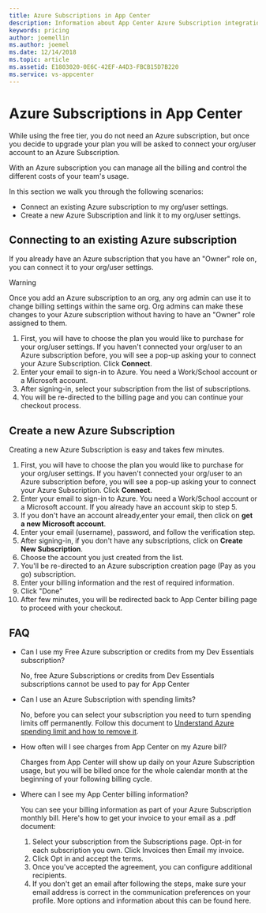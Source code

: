 ```yaml
---
title: Azure Subscriptions in App Center
description: Information about App Center Azure Subscription integration.
keywords: pricing
author: joemellin
ms.author: joemel
ms.date: 12/14/2018
ms.topic: article
ms.assetid: E1803020-0E6C-42EF-A4D3-FBCB15D7B220
ms.service: vs-appcenter
---
```


# Azure Subscriptions in App Center

While using the free tier, you do not need an Azure subscription, but once you decide to upgrade your plan you will be asked to connect your org/user account to an Azure Subscription.

With an Azure subscription you can manage all the billing and control the different costs of your team's usage.

 In this section we walk you through the following scenarios:

- Connect an existing Azure subscription to my org/user settings.
- Create a new Azure Subscription and link it to my org/user settings.  

## Connecting to an existing Azure subscription

If you already have an Azure subscription that you have an "Owner" role on, you can connect it to your org/user settings.

> [!WARNING]
> Once you add an Azure subscription to an org, any org admin can use it to change billing settings within the same org. Org admins can make these changes to your Azure subscription without having to have an "Owner" role assigned to them.

1. First, you will have to choose the plan you would like to purchase for your org/user settings. If you haven't connected your org/user to an Azure subscription before, you will see a pop-up asking your to connect your Azure Subscription. Click **Connect**.
2. Enter your email to sign-in to Azure. You need a Work/School account or a Microsoft account.
3. After signing-in, select your subscription from the list of subscriptions.
4. You will be re-directed to the billing page and you can continue your checkout process.

## Create a new Azure Subscription

Creating a new Azure Subscription is easy and takes few minutes.

1. First, you will have to choose the plan you would like to purchase for your org/user settings. If you haven't connected your org/user to an Azure subscription before, you will see a pop-up asking your to connect your Azure Subscription. Click **Connect**.
2. Enter your email to sign-in to Azure. You need a Work/School account or a Microsoft account. If you already have an account skip to step 5.
3. If you don't have an account already,enter your email, then click on **get a new Microsoft account**.
4. Enter your email (username), password, and follow the verification step.
5. After signing-in, if you don't have any subscriptions, click on **Create New Subscription**.
6. Choose the account you just created from the list.
7. You'll be re-directed to an Azure subscription creation page (Pay as you go) subscription.
8. Enter your billing information and the rest of required information.
9. Click "Done"
10. After few minutes, you will be redirected back to App Center billing page to proceed with your checkout.

## FAQ

- Can I use my Free Azure subscription or credits from my Dev Essentials subscription?

    No, free Azure Subscriptions or credits from Dev Essentials subscriptions cannot be used to pay for App Center

- Can I use an Azure Subscription with spending limits?

    No, before you can select your subscription you need to turn spending limits off permanently. Follow this document to [Understand Azure spending limit and how to remove it](https://docs.microsoft.com/azure/billing/billing-spending-limit).

- How often will I see charges from App Center on my Azure bill?

    Charges from App Center will show up daily on your Azure Subscription usage, but you will be billed once for the whole calendar month at the beginning of your following billing cycle.

- Where can I see my App Center billing information?

    You can see your billing information as part of your Azure Subscription monthly bill. Here's how to get your invoice to your email as a .pdf document:

  1. Select your subscription from the Subscriptions page. Opt-in for each subscription you own. Click Invoices then Email my invoice.
  2. Click Opt in and accept the terms.
  3. Once you've accepted the agreement, you can configure additional recipients.
  4. If you don't get an email after following the steps, make sure your email address is correct in the communication preferences on your profile.
     More options and information about this can be found here.
